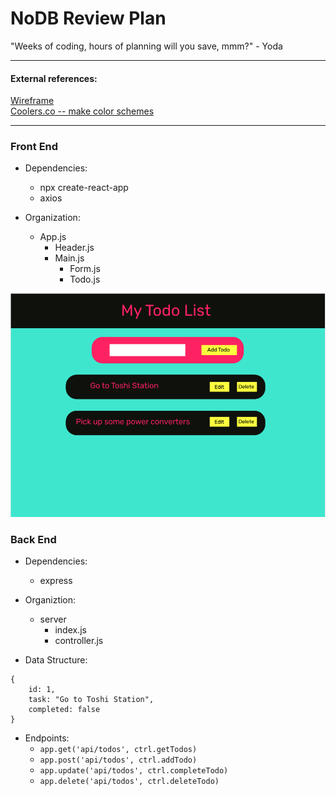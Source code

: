 # NoDB Review Plan
<p>"Weeks of coding, hours of planning will you save, mmm?" - Yoda</p>

<hr/>

#### External references:
<a href="https://www.figma.com/file/Jx6eY8CFJDWceGBJogII7M/NoDB-Review?node-id=0%3A1">Wireframe</a></br>
<a href="www.coolers.co">Coolers.co -- make color schemes</a>
<hr/>

### Front End
- Dependencies:
    - npx create-react-app
    - axios

- Organization:
    - App.js
        - Header.js
        - Main.js
            - Form.js
            - Todo.js

<img alt="wireframe" src="./public/wireframe.png"/>


### Back End
- Dependencies:
    - express

- Organiztion:
    - server
        - index.js
        - controller.js

- Data Structure:
```JS
{
    id: 1,
    task: "Go to Toshi Station",
    completed: false
}
```

- Endpoints:
    - `app.get('api/todos', ctrl.getTodos)`
    - `app.post('api/todos', ctrl.addTodo)`
    - `app.update('api/todos', ctrl.completeTodo)`
    - `app.delete('api/todos', ctrl.deleteTodo)`